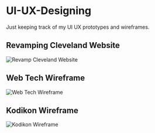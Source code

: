 # UI-UX-Designing
Just keeping track of my UI UX prototypes and wireframes.

## Revamping Cleveland Website
![Revamp Cleveland Website](https://github.com/YashaswiniIppili/UI-UX-Designing/assets/92773216/13da3fa9-b089-4337-87e2-88948040ea96)

## Web Tech Wireframe
![Web Tech Wireframe](https://github.com/YashaswiniIppili/UI-UX-Designing/assets/92773216/5724b17e-3fd6-40f0-8f08-7086dc483826)

## Kodikon Wireframe
![Kodikon Wireframe](https://github.com/YashaswiniIppili/UI-UX-Designing/assets/92773216/34830881-5cc4-45f4-b265-a99f0a512ca7)
